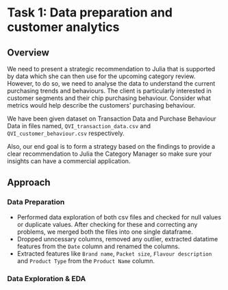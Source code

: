 # Task 1: Data preparation and customer analytics

## Overview
We need to present a strategic recommendation to Julia that is supported by data which she can then use for the upcoming category
review. However, to do so, we need to analyse the data to understand the current purchasing trends and behaviours. The client is particularly interested in customer segments and their chip purchasing behaviour. Consider what metrics would help describe the customers’ purchasing behaviour.

We have been given dataset on Transaction Data and Purchase Behaviour Data in files named, `QVI_transaction_data.csv` and `QVI_customer_behaviour.csv` respectively.

Also, our end goal is to form a strategy based on the findings to provide a clear recommendation to Julia the Category Manager so make sure your insights can have a commercial application.

## Approach

### Data Preparation
- Performed data exploration of both csv files and checked for null values or duplicate values. After checking for these and correcting any problems, we merged both the files into one single dataframe.
- Dropped unncessary columns, removed any outlier, extracted datatime features from the `Date` column and renamed the columns.
- Extracted features like `Brand name`, `Packet size`, `Flavour description` and `Product Type` from the `Product Name` column.

### Data Exploration & EDA




